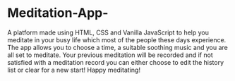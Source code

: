 # Meditation-App-

A platform made using HTML, CSS and Vanilla JavaScript to help you meditate in your busy life which most of the people these days experience.  The app allows you to choose a time, a suitable soothing music and you are all set to meditate. Your previous meditation will be recorded and if not satisfied with a meditation record you can either choose to edit the history list or clear for a new start!
Happy meditating!
